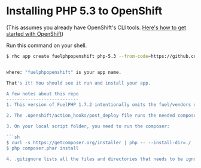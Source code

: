 # Installing PHP 5.3 to OpenShift

(This assumes you already have OpenShift's CLI tools. [Here's how to get started with OpenShift](https://developers.openshift.com/en/getting-started-overview.html))

Run this command on your shell.

```sh
$ rhc app create fuelphpopenshift php-5.3 --from-code=https://github.com/arnoldgamboa/fuelphp-openshift.git


where: "fuelphpopenshift" is your app name.

That's it! You should see it run and install your app.

A few notes about this repo
---------------------------
1. This version of FuelPHP 1.7.2 intentionally omits the fuel/vendors directory for a reason.

2. The .openshift/action_hooks/post_deploy file runs the needed composer command automatically upon deploy.

3. On your local script folder, you need to run the composer:

```sh
$ curl -s https://getcomposer.org/installer | php -- --install-dir=./
$ php composer.phar install

4. .gitignore lists all the files and directories that needs to be ignored so that the composer 